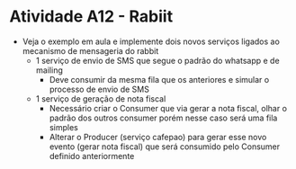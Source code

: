 # Atividade A12 - Rabiit

- Veja o exemplo em aula e implemente dois novos serviços ligados ao mecanismo de mensageria do rabbit
    - 1 serviço de envio de SMS que segue o padrão do whatsapp e de mailing
        - Deve consumir da mesma fila que os anteriores e simular o processo de envio de SMS
    - 1 serviço de geração de nota fiscal
        - Necessário criar o Consumer que via gerar a nota fiscal, olhar o padrão dos outros consumer porém nesse caso será uma fila simples 
        - Alterar o Producer (serviço cafepao) para gerar esse novo evento (gerar nota fiscal) que será consumido pelo Consumer definido anteriormente
